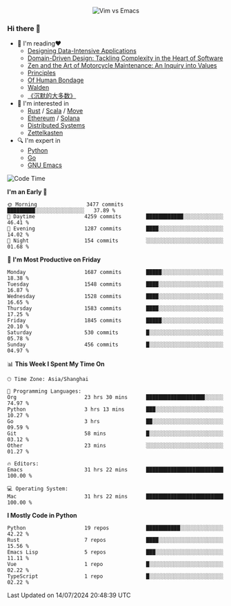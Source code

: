 <p align="center">
    <img src="https://gist.githubusercontent.com/coldnight/e696baffb094e71c96cb302118878eae/raw/40ea5053a6f66cc65f90f437e4173497da225958/banner.gif" alt="Vim vs Emacs" />
</p>

### Hi there 👋

- 📖 I'm reading❤️
    + [Designing Data-Intensive Applications](https://www.oreilly.com/library/view/designing-data-intensive-applications/9781491903063/)
    + [Domain-Driven Design: Tackling Complexity in the Heart of Software](https://www.dddcommunity.org/book/evans_2003/)
    + [Zen and the Art of Motorcycle Maintenance: An Inquiry into Values](https://en.wikipedia.org/wiki/Zen_and_the_Art_of_Motorcycle_Maintenance)
    + [Principles](https://www.principles.com/)
    + [Of Human Bondage](https://en.wikipedia.org/wiki/Of_Human_Bondage)
    + [Walden](https://en.wikipedia.org/wiki/Walden)
    + [《沉默的大多数》](https://en.wikipedia.org/wiki/Silent_majority)
- 🌱 I'm interested in
    + [Rust](https://www.rust-lang.org/) / [Scala](https://www.scala-lang.org/) / [Move](https://github.com/move-language/move/)
    + [Ethereum](https://ethereum.org/en/) / [Solana](https://solana.com/)
	+ [Distributed Systems](https://www.linuxzen.com/notes/topics/20200320174417_%E5%88%86%E5%B8%83%E5%BC%8F/)
	+ [Zettelkasten](https://www.linuxzen.com/notes/notes/20220120080920-slip_box/)
- 🔍 I'm expert in
    + [Python](https://www.python.org/)
    + [Go](https://go.dev/)
    + [GNU Emacs](https://www.gnu.org/software/emacs/)

<!--START_SECTION:waka-->
![Code Time](http://img.shields.io/badge/Code%20Time-2%2C973%20hrs%2015%20mins-blue)

**I'm an Early 🐤** 

```text
🌞 Morning                3477 commits        █████████░░░░░░░░░░░░░░░░   37.89 % 
🌆 Daytime                4259 commits        ████████████░░░░░░░░░░░░░   46.41 % 
🌃 Evening                1287 commits        ████░░░░░░░░░░░░░░░░░░░░░   14.02 % 
🌙 Night                  154 commits         ░░░░░░░░░░░░░░░░░░░░░░░░░   01.68 % 
```
📅 **I'm Most Productive on Friday** 

```text
Monday                   1687 commits        █████░░░░░░░░░░░░░░░░░░░░   18.38 % 
Tuesday                  1548 commits        ████░░░░░░░░░░░░░░░░░░░░░   16.87 % 
Wednesday                1528 commits        ████░░░░░░░░░░░░░░░░░░░░░   16.65 % 
Thursday                 1583 commits        ████░░░░░░░░░░░░░░░░░░░░░   17.25 % 
Friday                   1845 commits        █████░░░░░░░░░░░░░░░░░░░░   20.10 % 
Saturday                 530 commits         █░░░░░░░░░░░░░░░░░░░░░░░░   05.78 % 
Sunday                   456 commits         █░░░░░░░░░░░░░░░░░░░░░░░░   04.97 % 
```


📊 **This Week I Spent My Time On** 

```text
🕑︎ Time Zone: Asia/Shanghai

💬 Programming Languages: 
Org                      23 hrs 30 mins      ███████████████████░░░░░░   74.97 % 
Python                   3 hrs 13 mins       ███░░░░░░░░░░░░░░░░░░░░░░   10.27 % 
Go                       3 hrs               ██░░░░░░░░░░░░░░░░░░░░░░░   09.59 % 
Git                      58 mins             █░░░░░░░░░░░░░░░░░░░░░░░░   03.12 % 
Other                    23 mins             ░░░░░░░░░░░░░░░░░░░░░░░░░   01.27 % 

🔥 Editors: 
Emacs                    31 hrs 22 mins      █████████████████████████   100.00 % 

💻 Operating System: 
Mac                      31 hrs 22 mins      █████████████████████████   100.00 % 
```

**I Mostly Code in Python** 

```text
Python                   19 repos            ███████████░░░░░░░░░░░░░░   42.22 % 
Rust                     7 repos             ████░░░░░░░░░░░░░░░░░░░░░   15.56 % 
Emacs Lisp               5 repos             ███░░░░░░░░░░░░░░░░░░░░░░   11.11 % 
Vue                      1 repo              █░░░░░░░░░░░░░░░░░░░░░░░░   02.22 % 
TypeScript               1 repo              █░░░░░░░░░░░░░░░░░░░░░░░░   02.22 % 
```




 Last Updated on 14/07/2024 20:48:39 UTC
<!--END_SECTION:waka-->
